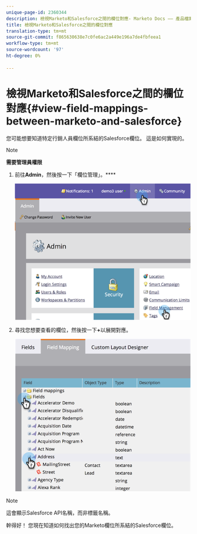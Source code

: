 ```yaml
---
unique-page-id: 2360344
description: 檢視Marketo和Salesforce之間的欄位對應- Marketo Docs —— 產品檔案
title: 檢視Marketo和Salesforce之間的欄位對應
translation-type: tm+mt
source-git-commit: f865630638e7c0fe6ac2a449e196a7de4fbfeea1
workflow-type: tm+mt
source-wordcount: '97'
ht-degree: 0%

---
```



# 檢視Marketo和Salesforce之間的欄位對應{#view-field-mappings-between-marketo-and-salesforce}

您可能想要知道特定行銷人員欄位所系結的Salesforce欄位。 這是如何實現的。

>[!NOTE]
>
>**需要管理員權限**

1. 前往&#x200B;**Admin**，然後按一下「欄位管理」。****

   ![](assets/image2014-9-19-9-3a54-3a26.png)

1. 尋找您想要查看的欄位，然後按一下&#x200B;**+**&#x200B;以展開對應。

   ![](assets/image2014-9-19-9-3a54-3a34.png)

>[!NOTE]
>
>這會顯示Salesforce API名稱，而非標籤名稱。

幹得好！ 您現在知道如何找出您的Marketo欄位所系結的Salesforce欄位。
